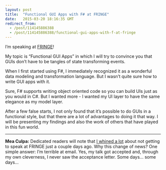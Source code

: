 ```yaml
---
layout: post
title:  "Functional GUI Apps with F# at FRINGE"
date:   2015-03-20 18:16:35 GMT
redirect_from:
  - /post/114145886388
  - /post/114145886388/functional-gui-apps-with-f-at-fringe
---
```




I’m speaking at [FRINGE](http://dotnetfringe.org)!

My topic is “Functional GUI Apps” in which I will try to convince you that GUIs don’t have to be tangles of state transforming events.

When I first started using F#, I immediately recognized it as a wonderful data modeling and transformation language. But I wasn’t quite sure how to write GUI apps with it.

Sure, F# supports writing object oriented code so you can build UIs just as you would in C#. But I wanted more - I wanted my UI layer to have the same elegance as my model layer.

After a few false starts, I not only found that it’s possible to do GUIs in a functional style, but that there are a lot of advantages to doing it that way. I will be presenting my findings and also the work of others that have played in this fun world.

---


**Mea Culpa:** Dedicated readers will note that [I whined a lot](http://praeclarum.org/post/113881129408/excited-for-fringe) about not getting to speak at FRINGE just a couple days ago. Why this change of news? One simple answer: I’m terrible at email. Yes, my talk got accepted and, through my own cleverness, I never saw the acceptance letter. Some days... some days...
